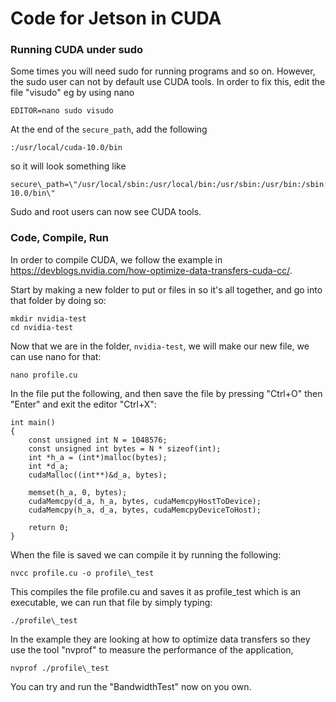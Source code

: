 # Code for Jetson in CUDA
### Running CUDA under sudo

Some times you will need sudo for running programs and so on. However, the
sudo user can not by default use CUDA tools. In order to fix this, edit the file \"visudo\" eg by using nano
```
EDITOR=nano sudo visudo
```

At the end of the `secure_path`, add the following

```
:/usr/local/cuda-10.0/bin
```
so it will look something like 
```
secure\_path=\"/usr/local/sbin:/usr/local/bin:/usr/sbin:/usr/bin:/sbin:/bin:/snap/bin:/usr/local/cuda-10.0/bin\"
```

Sudo and root users can now see CUDA tools.

### Code, Compile, Run

In order to compile CUDA, we follow the example in <https://devblogs.nvidia.com/how-optimize-data-transfers-cuda-cc/>.

Start by making a new folder to put or files in so it's all
together, and go into that folder by doing so:
```
mkdir nvidia-test
cd nvidia-test
```

Now that we are in the folder, `nvidia-test`, we will make our new file,
we can use nano for that:

```
nano profile.cu
```

In the file put the following, and then save the file by pressing
\"Ctrl+O\" then \"Enter\" and exit the editor \"Ctrl+X\":

    int main()
    {
        const unsigned int N = 1048576;
        const unsigned int bytes = N * sizeof(int);
        int *h_a = (int*)malloc(bytes);
        int *d_a;
        cudaMalloc((int**)&d_a, bytes);

        memset(h_a, 0, bytes);
        cudaMemcpy(d_a, h_a, bytes, cudaMemcpyHostToDevice);
        cudaMemcpy(h_a, d_a, bytes, cudaMemcpyDeviceToHost);

        return 0;
    }

When the file is saved we can compile it by running the following:
```
nvcc profile.cu -o profile\_test
```
This compiles the file profile.cu and saves it as profile\_test which is
an executable, we can run that file by simply typing:

```
./profile\_test
```

In the example they are looking at how to optimize data transfers so
they use the tool \"nvprof\" to measure the performance of the
application,

```
nvprof ./profile\_test
```

You can try and run the \"BandwidthTest\" now on you own.
